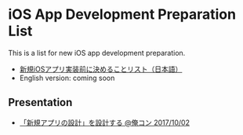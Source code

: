 # iOS App Development Preparation List

This is a list for new iOS app development preparation.

- [新規iOSアプリ実装前に決めることリスト（日本語）](./新規iOSアプリ実装前に決めることリスト.md)
- English version: coming soon

## Presentation

- [「新規アプリの設計」を設計する @俺コン 2017/10/02](https://speakerdeck.com/yoching/xin-gui-apurifalseshe-ji-woshe-ji-suru)
